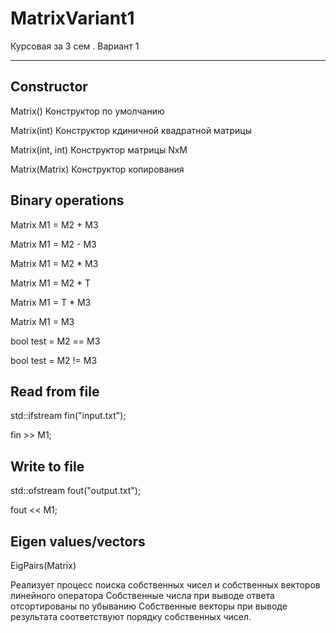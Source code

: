 # MatrixVariant1
Курсовая за 3 сем . Вариант 1
______
## Constructor
Matrix() Конструктор по умолчанию 

Matrix(int) Конструктор кдиничной квадратной матрицы 

Matrix(int, int) Конструктор матрицы NxM

Matrix(Matrix) Конструктор копирования


## Binary operations

Matrix<double> M1 = M2 + M3

Matrix<double> M1 = M2 - M3

Matrix<double> M1 = M2 * M3

Matrix<double> M1 = M2 * T

Matrix<double> M1 = T * M3

Matrix<double> M1 = M3

bool test = M2 == M3

bool test = M2 != M3

## Read from file

std::ifstream fin("input.txt");

fin >> M1;

## Write to file

std::ofstream fout("output.txt");

fout << M1;

## Eigen values/vectors

EigPairs(Matrix)

Реализует процесс поиска собственных чисел и собственных векторов линейного оператора
Собственные числа при выводе ответа отсортированы по убыванию Собственные векторы при выводе результата соответствуют порядку собственных чисел.
